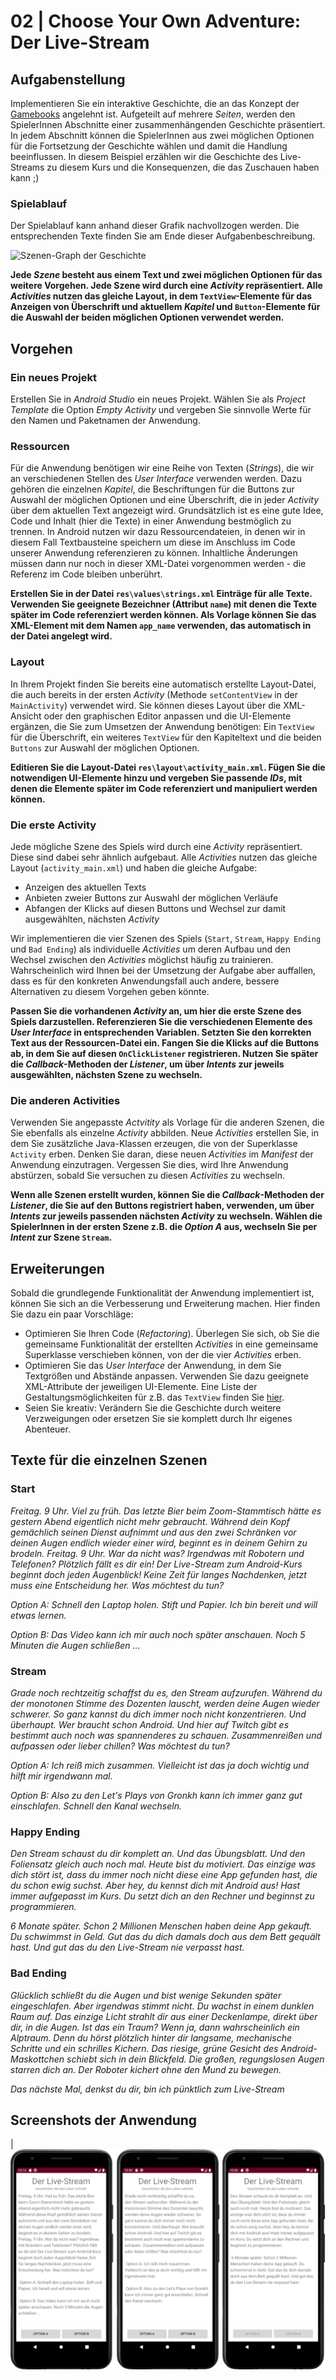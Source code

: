 # 02 | Choose Your Own Adventure: Der Live-Stream

## Aufgabenstellung

Implementieren Sie ein interaktive Geschichte, die an das Konzept der [Gamebooks](https://en.wikipedia.org/wiki/Gamebook) angelehnt ist. Aufgeteilt auf mehrere *Seiten*, werden den SpielerInnen Abschnitte einer zusammenhängenden Geschichte präsentiert. In jedem Abschnitt können die SpielerInnen aus zwei möglichen Optionen für die Fortsetzung der Geschichte wählen und damit die Handlung beeinflussen. In diesem Beispiel erzählen wir die Geschichte des Live-Streams zu diesem Kurs und die Konsequenzen, die das Zuschauen haben kann ;)

### Spielablauf

Der Spielablauf kann anhand dieser Grafik nachvollzogen werden. Die entsprechenden Texte finden Sie am Ende dieser Aufgabenbeschreibung. 

![Szenen-Graph der Geschichte](./docs/scene-graph.png "Mögliche Wege durch die Geschichte")

**Jede *Szene* besteht aus einem Text und zwei möglichen Optionen für das weitere Vorgehen. Jede Szene wird durch eine *Activity* repräsentiert. Alle *Activities* nutzen das gleiche Layout, in dem `TextView`-Elemente für das Anzeigen von Überschrift und aktuellem *Kapitel* und  `Button`-Elemente für die Auswahl der beiden möglichen Optionen verwendet werden.**  

## Vorgehen

### Ein neues Projekt

Erstellen Sie in *Android Studio* ein neues Projekt. Wählen Sie als *Project Template* die Option *Empty Activity* und vergeben Sie sinnvolle Werte für den Namen und Paketnamen der Anwendung. 

### Ressourcen

Für die Anwendung benötigen wir eine Reihe von Texten (*Strings*), die wir an verschiedenen Stellen des *User Interface* verwenden werden. Dazu gehören die einzelnen *Kapitel*, die Beschriftungen für die Buttons zur Auswahl der möglichen Optionen und eine Überschrift, die in jeder *Activity* über dem aktuellen Text angezeigt wird. Grundsätzlich ist es eine gute Idee, Code und Inhalt (hier die Texte) in einer Anwendung bestmöglich zu trennen. In Android nutzen wir dazu Ressourcendateien, in denen wir in diesem Fall Textbausteine speichern um diese im Anschluss im Code unserer Anwendung referenzieren zu können. Inhaltliche Änderungen müssen dann nur noch in dieser XML-Datei vorgenommen werden - die Referenz im Code bleiben unberührt.

**Erstellen Sie in der Datei `res\values\strings.xml` Einträge für alle Texte. Verwenden Sie geeignete Bezeichner (Attribut `name`) mit denen die Texte später im Code referenziert werden können. Als Vorlage können Sie das XML-Element mit dem Namen `app_name` verwenden, das automatisch in der Datei angelegt wird.**

### Layout

In Ihrem Projekt finden Sie bereits eine automatisch erstellte Layout-Datei, die auch bereits in der ersten *Activity* (Methode `setContentView` in der `MainActivity`) verwendet wird. Sie können dieses Layout über die XML-Ansicht oder den graphischen Editor anpassen und die UI-Elemente ergänzen, die Sie zum Umsetzen der Anwendung benötigen: Ein `TextView` für die Überschrift, ein weiteres `TextView` für den Kapiteltext und die beiden `Buttons` zur Auswahl der möglichen Optionen.

**Editieren Sie die Layout-Datei `res\layout\activity_main.xml`. Fügen Sie die notwendigen UI-Elemente hinzu und vergeben Sie passende *IDs*, mit denen die Elemente später im Code referenziert und manipuliert werden können.**

### Die erste  Activity

Jede mögliche Szene des Spiels wird durch eine *Activity* repräsentiert. Diese sind dabei sehr ähnlich aufgebaut. Alle *Activities* nutzen das gleiche Layout (`activity_main.xml`) und haben die gleiche Aufgabe:

- Anzeigen des aktuellen Texts
- Anbieten zweier Buttons zur Auswahl der möglichen Verläufe
- Abfangen der Klicks auf diesen Buttons und Wechsel zur damit ausgewählten, nächsten *Activity*

Wir implementieren die vier Szenen des Spiels (`Start`, `Stream`, `Happy Ending` und `Bad Ending`) als individuelle *Activities* um deren Aufbau und den Wechsel zwischen den *Activities* möglichst häufig zu trainieren. Wahrscheinlich wird Ihnen bei der Umsetzung der Aufgabe aber auffallen, dass es für den konkreten Anwendungsfall auch andere, bessere Alternativen zu diesem Vorgehen geben könnte.

**Passen Sie die vorhandenen *Activity* an, um hier die erste Szene des Spiels darzustellen. Referenzieren Sie die verschiedenen Elemente des *User Interface* in entsprechenden Variablen. Setzten Sie den korrekten Text aus der Ressourcen-Datei ein. Fangen Sie die Klicks auf die Buttons ab, in dem Sie auf diesen `OnClickListener` registrieren. Nutzen Sie später die *Callback*-Methoden der *Listener*, um über *Intents* zur jeweils ausgewählten, nächsten Szene zu wechseln.**

### Die anderen Activities

Verwenden Sie angepasste *Actvitity* als Vorlage für die anderen Szenen, die Sie ebenfalls als einzelne *Activity* abbilden. Neue *Activities*  erstellen Sie, in dem Sie zusätzliche Java-Klassen erzeugen, die von der Superklasse `Activity` erben. Denken Sie daran, diese neuen *Activities* im *Manifest* der Anwendung einzutragen. Vergessen Sie dies, wird Ihre Anwendung abstürzen, sobald Sie versuchen zu diesen *Activities* zu wechseln.

**Wenn alle Szenen erstellt wurden, können Sie die *Callback*-Methoden der *Listener*, die Sie auf den Buttons registriert haben, verwenden, um über *Intents* zur jeweils passenden nächsten *Activity* zu wechseln. Wählen die SpielerInnen in der ersten Szene z.B. die *Option A* aus, wechseln Sie per *Intent* zur Szene `Stream`.**

## Erweiterungen

Sobald die grundlegende Funktionalität der Anwendung implementiert ist, können Sie sich an die Verbesserung und Erweiterung machen. Hier finden Sie dazu ein paar Vorschläge:

- Optimieren Sie Ihren Code (*Refactoring*). Überlegen Sie sich, ob Sie die gemeinsame Funktionalität der erstellten *Activities* in eine gemeinsame Superklasse verschieben können, von der die vier *Activities* erben.
- Optimieren Sie das *User Interface* der Anwendung, in dem Sie Textgrößen und Abstände anpassen. Verwenden Sie dazu geeignete XML-Attribute der jeweiligen UI-Elemente. Eine Liste der Gestaltungsmöglichkeiten für z.B. das `TextView` finden Sie [hier](https://developer.android.com/reference/android/widget/TextView).
- Seien Sie kreativ: Verändern Sie die Geschichte durch weitere Verzweigungen oder ersetzen Sie sie komplett durch Ihr eigenes Abenteuer.

## Texte für die einzelnen Szenen

### Start

*Freitag. 9 Uhr. Viel zu früh. Das letzte Bier beim Zoom-Stammtisch hätte es gestern Abend eigentlich nicht mehr gebraucht. Während dein Kopf gemächlich seinen Dienst aufnimmt und aus den zwei Schränken vor deinen Augen endlich wieder einer wird, beginnt es in deinem Gehirn zu brodeln. Freitag. 9 Uhr. War da nicht was? Irgendwas mit Robotern und Telefonen? Plötzlich fällt es dir ein! Der Live-Stream zum Android-Kurs beginnt doch jeden Augenblick! Keine Zeit für langes Nachdenken, jetzt muss eine Entscheidung her. Was möchtest du tun?*

*Option A: Schnell den Laptop holen. Stift und Papier. Ich bin bereit und will etwas lernen.*

*Option B: Das Video kann ich mir auch noch später anschauen. Noch 5 Minuten die Augen schließen ...*

### Stream 

*Grade noch rechtzeitig schaffst du es, den Stream aufzurufen. Während du der monotonen Stimme des Dozenten lauscht, werden deine Augen wieder schwerer. So ganz kannst du dich immer noch nicht konzentrieren. Und überhaupt. Wer braucht schon Android. Und hier auf Twitch gibt es bestimmt auch noch was spannenderes zu schauen. Zusammenreißen und aufpassen oder lieber chillen? Was möchtest du tun?*

*Option A: Ich reiß mich zusammen. Vielleicht ist das ja doch wichtig und hilft mir irgendwann mal.*

*Option B: Also zu den Let\'s Plays von Gronkh kann ich immer ganz gut einschlafen. Schnell den Kanal wechseln.*

### Happy Ending

*Den Stream schaust du dir komplett an. Und das Übungsblatt. Und den Foliensatz gleich auch noch mal. Heute bist du motiviert. Das einzige was dich stört ist, dass du immer noch nicht diese eine App gefunden hast, die du schon ewig suchst. Aber hey, du kennst dich mit Android aus! Hast immer aufgepasst im Kurs. Du setzt dich an den Rechner und beginnst zu programmieren.*

*6 Monate später. Schon 2 Millionen Menschen haben deine App gekauft. Du schwimmst in Geld. Gut das du dich damals doch aus dem Bett gequält hast. Und gut das du den Live-Stream nie verpasst hast.*

### Bad Ending

*Glücklich schließt du die Augen und bist wenige Sekunden später eingeschlafen. Aber irgendwas stimmt nicht. Du wachst in einem dunklen Raum auf. Das einzige Licht strahlt dir aus einer Deckenlampe, direkt über dir, in die Augen. Ist das ein Traum? Wenn ja, dann wahrscheinlich ein Alptraum. Denn du hörst plötzlich hinter dir langsame, mechanische Schritte und ein schrilles Kichern. Das riesige, grüne Gesicht des Android-Maskottchen schiebt sich in dein Blickfeld. Die großen, regungslosen Augen starren dich an. Der Roboter kichert ohne den Mund zu bewegen.*

*Das nächste Mal, denkst du dir, bin ich pünktlich zum Live-Stream*

## Screenshots der Anwendung

|![Screenshots der Adventure App](./docs/screeshots-u02-choose-your-own-adventure.png)
